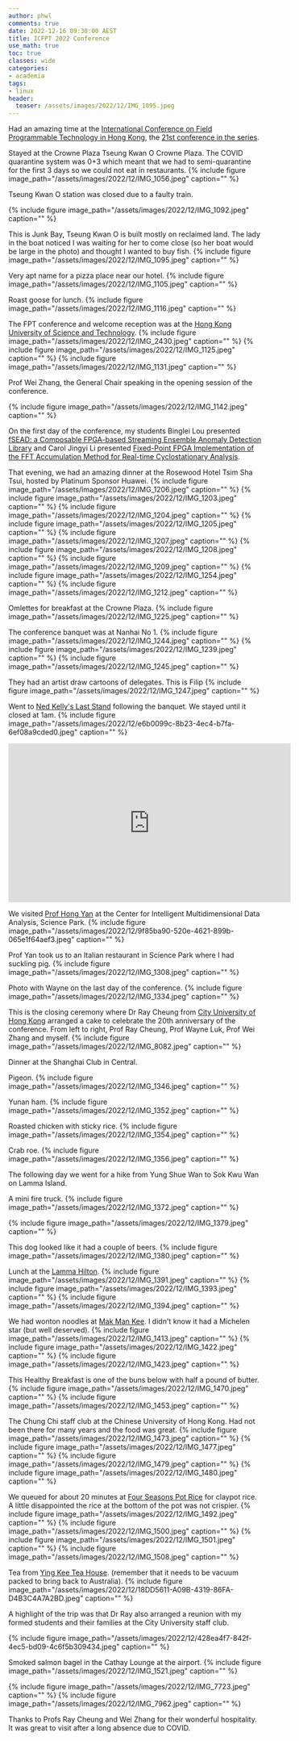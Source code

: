```yaml
---
author: phwl
comments: true
date: 2022-12-16 09:30:00 AEST
title: ICFPT 2022 Conference
use_math: true
toc: true
classes: wide
categories:
- academia
tags:
- linux
header:
  teaser: /assets/images/2022/12/IMG_1095.jpeg
---
```


Had an amazing time at the [International Conference on Field Programmable Technology in Hong Kong](https://fpt22.hkust.edu.hk/), the [21st conference in the series](http://icfpt.org).

Stayed at the Crowne Plaza Tseung Kwan O Crowne Plaza. The COVID quarantine system was 0+3 which meant that we had to semi-quarantine for the first 3 days so we could not eat in restaurants. 
{% include figure image_path="/assets/images/2022/12/IMG_1056.jpeg" caption="" %}

Tseung Kwan O station was closed due to a faulty train.

{% include figure image_path="/assets/images/2022/12/IMG_1092.jpeg" caption="" %}

This is Junk Bay, Tseung Kwan O is built mostly on reclaimed land. 
The lady in the boat noticed I was waiting for her to come close (so her boat would be large in the photo) and thought I wanted to buy fish.
{% include figure image_path="/assets/images/2022/12/IMG_1095.jpeg" caption="" %}

Very apt name for a pizza place near our hotel.
{% include figure image_path="/assets/images/2022/12/IMG_1105.jpeg" caption="" %}

Roast goose for lunch.
{% include figure image_path="/assets/images/2022/12/IMG_1116.jpeg" caption="" %}

The FPT conference and welcome reception was at the [Hong Kong University of Science and Technology](https://hkust.edu.hk/).
{% include figure image_path="/assets/images/2022/12/IMG_2430.jpeg" caption="" %}
{% include figure image_path="/assets/images/2022/12/IMG_1125.jpeg" caption="" %}
{% include figure image_path="/assets/images/2022/12/IMG_1131.jpeg" caption="" %}

Prof Wei Zhang, the General Chair speaking in the opening session of the conference. 

{% include figure image_path="/assets/images/2022/12/IMG_1142.jpeg" caption="" %}

On the first day of the conference, my students Binglei Lou presented [fSEAD: a Composable FPGA-based Streaming Ensemble Anomaly Detection Library](https://dl.acm.org/doi/10.1145/3568992) and Carol Jingyi Li presented [Fixed-Point FPGA Implementation of the FFT Accumulation Method for Real-time Cyclostationary Analysis](https://dl.acm.org/doi/10.1145/3567429).

That evening, we had an amazing dinner at the Rosewood Hotel Tsim Sha Tsui, hosted by Platinum Sponsor Huawei.
{% include figure image_path="/assets/images/2022/12/IMG_1206.jpeg" caption="" %}
{% include figure image_path="/assets/images/2022/12/IMG_1203.jpeg" caption="" %}
{% include figure image_path="/assets/images/2022/12/IMG_1204.jpeg" caption="" %}
{% include figure image_path="/assets/images/2022/12/IMG_1205.jpeg" caption="" %}
{% include figure image_path="/assets/images/2022/12/IMG_1207.jpeg" caption="" %}
{% include figure image_path="/assets/images/2022/12/IMG_1208.jpeg" caption="" %}
{% include figure image_path="/assets/images/2022/12/IMG_1209.jpeg" caption="" %}
{% include figure image_path="/assets/images/2022/12/IMG_1254.jpeg" caption="" %}
{% include figure image_path="/assets/images/2022/12/IMG_1212.jpeg" caption="" %}

Omlettes for breakfast at the Crowne Plaza.
{% include figure image_path="/assets/images/2022/12/IMG_1225.jpeg" caption="" %}

The conference banquet was at Nanhai No 1.
{% include figure image_path="/assets/images/2022/12/IMG_1244.jpeg" caption="" %}
{% include figure image_path="/assets/images/2022/12/IMG_1239.jpeg" caption="" %}
{% include figure image_path="/assets/images/2022/12/IMG_1245.jpeg" caption="" %}

They had an artist draw cartoons of delegates. This is Filip 
{% include figure image_path="/assets/images/2022/12/IMG_1247.jpeg" caption="" %}

Went to [Ned Kelly's Last Stand](https://www.tripadvisor.com/Restaurant_Review-g294217-d780281-Reviews-Ned_Kelly_s_Last_Stand-Hong_Kong.html) following the banquet. We stayed until it closed at 1am.
{% include figure image_path="/assets/images/2022/12/e6b0099c-8b23-4ec4-b7fa-6ef08a9cded0.jpeg" caption="" %}

<iframe width="560" height="315" src="https://www.youtube.com/embed/itnCc_IKhqs" title="YouTube video player" frameborder="0" allow="accelerometer; autoplay; clipboard-write; encrypted-media; gyroscope; picture-in-picture" allowfullscreen></iframe>


We visited [Prof Hong Yan](https://www.ee.cityu.edu.hk/~hpyan/) at the Center for Intelligent Multidimensional Data Analysis, Science Park.
{% include figure image_path="/assets/images/2022/12/9f85ba90-520e-4621-899b-065e1f64aef3.jpeg" caption="" %}

Prof Yan took us to an Italian restaurant in Science Park where I had suckling pig.
{% include figure image_path="/assets/images/2022/12/IMG_1308.jpeg" caption="" %}

Photo with Wayne on the last day of the conference.
{% include figure image_path="/assets/images/2022/12/IMG_1334.jpeg" caption="" %}

This is the closing ceremony where Dr Ray Cheung from [City University of Hong Kong](https://www.cityu.edu.hk/) arranged a cake to celebrate the 20th anniversary of the conference. From left to right, Prof Ray Cheung, Prof Wayne Luk, Prof Wei Zhang and myself.
{% include figure image_path="/assets/images/2022/12/IMG_8082.jpeg" caption="" %}

Dinner at the Shanghai Club in Central.

Pigeon.
{% include figure image_path="/assets/images/2022/12/IMG_1346.jpeg" caption="" %}

Yunan ham.
{% include figure image_path="/assets/images/2022/12/IMG_1352.jpeg" caption="" %}

Roasted chicken with sticky rice.
{% include figure image_path="/assets/images/2022/12/IMG_1354.jpeg" caption="" %}

Crab roe.
{% include figure image_path="/assets/images/2022/12/IMG_1356.jpeg" caption="" %}

The following day we went for a hike from Yung Shue Wan to Sok Kwu Wan on Lamma Island. 

A mini fire truck.
{% include figure image_path="/assets/images/2022/12/IMG_1372.jpeg" caption="" %}

{% include figure image_path="/assets/images/2022/12/IMG_1379.jpeg" caption="" %}

This dog looked like it had a couple of beers.
{% include figure image_path="/assets/images/2022/12/IMG_1380.jpeg" caption="" %}

Lunch at the [Lamma Hilton](https://www.tripadvisor.com.au/Restaurant_Review-g294217-d1994583-Reviews-Lamma_Hilton-Hong_Kong.html).
{% include figure image_path="/assets/images/2022/12/IMG_1391.jpeg" caption="" %}
{% include figure image_path="/assets/images/2022/12/IMG_1393.jpeg" caption="" %}
{% include figure image_path="/assets/images/2022/12/IMG_1394.jpeg" caption="" %}

We had wonton noodles at [Mak Man Kee](https://guide.michelin.com/hk/en/hong-kong-region/hong-kong/restaurant/mak-man-kee). I didn't know it had a Michelen star (but well deserved).
{% include figure image_path="/assets/images/2022/12/IMG_1413.jpeg" caption="" %}
{% include figure image_path="/assets/images/2022/12/IMG_1422.jpeg" caption="" %}
{% include figure image_path="/assets/images/2022/12/IMG_1423.jpeg" caption="" %}

This Healthy Breakfast is one of the buns below with half a pound of butter.
{% include figure image_path="/assets/images/2022/12/IMG_1470.jpeg" caption="" %}
{% include figure image_path="/assets/images/2022/12/IMG_1453.jpeg" caption="" %}

The Chung Chi staff club at the Chinese University of Hong Kong. Had not been there for many years and the food was great.
{% include figure image_path="/assets/images/2022/12/IMG_1473.jpeg" caption="" %}
{% include figure image_path="/assets/images/2022/12/IMG_1477.jpeg" caption="" %}
{% include figure image_path="/assets/images/2022/12/IMG_1479.jpeg" caption="" %}
{% include figure image_path="/assets/images/2022/12/IMG_1480.jpeg" caption="" %}

We queued for about 20 minutes at [Four Seasons Pot Rice](https://www.tripadvisor.com.au/Restaurant_Review-g294217-d5788437-Reviews-Four_Seasons_Pot_Rice-Hong_Kong.html) for claypot rice. A little disappointed the rice at the bottom of the pot was not crispier.
{% include figure image_path="/assets/images/2022/12/IMG_1492.jpeg" caption="" %}
{% include figure image_path="/assets/images/2022/12/IMG_1500.jpeg" caption="" %}
{% include figure image_path="/assets/images/2022/12/IMG_1501.jpeg" caption="" %}
{% include figure image_path="/assets/images/2022/12/IMG_1508.jpeg" caption="" %}

Tea from [Ying Kee Tea House](https://www.yingkeetea.com/en/index.php).
(remember that it needs to be vacuum packed to bring back to Australia).
{% include figure image_path="/assets/images/2022/12/18DD5611-A09B-4319-86FA-D4B3C4A7A2BD.jpeg" caption="" %}

A highlight of the trip was that Dr Ray also arranged a reunion with
my formed students and their families at the City University staff club.

{% include figure image_path="/assets/images/2022/12/428ea4f7-842f-4ec5-bd09-4c6f5b309434.jpeg" caption="" %}

Smoked salmon bagel in the Cathay Lounge at the airport.
{% include figure image_path="/assets/images/2022/12/IMG_1521.jpeg" caption="" %}

{% include figure image_path="/assets/images/2022/12/IMG_7723.jpeg" caption="" %}
{% include figure image_path="/assets/images/2022/12/IMG_7962.jpeg" caption="" %}

Thanks to Profs Ray Cheung and Wei Zhang for their wonderful hospitality. It was great to visit after a long absence due to COVID.
